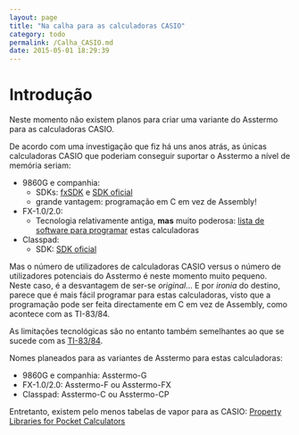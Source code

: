 ```yaml
---
layout: page
title: "Na calha para as calculadoras CASIO"
category: todo
permalink: /Calha_CASIO.md
date: 2015-05-01 18:29:39
---
```


# Introdução
Neste momento não existem planos para criar uma variante do Asstermo para as calculadoras CASIO.

De acordo com uma investigação que fiz há uns anos atrás, as únicas calculadoras CASIO que poderiam conseguir suportar o Asstermo a nível de memória seriam:
  * 9860G e companhia:
    * SDKs: [fxSDK](http://sourceforge.net/apps/trac/fxsdk) e [SDK oficial](http://edu.casio.com/products/sdk/9860sdk.html)
    * grande vantagem: programação em C em vez de Assembly!
  * FX-1.0/2.0:
    * Tecnologia relativamente antiga, **mas** muito poderosa: [lista de software para programar](http://casioworld.pagesperso-orange.fr/programmer/index.html) estas calculadoras
  * Classpad:
    * SDK: [SDK oficial](http://edu.casio.com/products/sdk/cpsdk.html)

Mas o número de utilizadores de calculadoras CASIO versus o número de utilizadores potenciais do Asstermo é neste momento muito pequeno. Neste caso, é a desvantagem de ser-se _original_... E por _ironia_ do destino, parece que é mais fácil programar para estas calculadoras, visto que a programação pode ser feita directamente em C em vez de Assembly, como acontece com as TI-83/84.

As limitações tecnológicas são no entanto também semelhantes ao que se sucede com as [TI-83/84](Calha_TI83_84.md).

Nomes planeados para as variantes de Asstermo para estas calculadoras:
  * 9860G e companhia: Asstermo-G
  * FX-1.0/2.0: Asstermo-F ou Asstermo-FX
  * Classpad: Asstermo-C ou Asstermo-CP


Entretanto, existem pelo menos tabelas de vapor para as CASIO: [Property Libraries for Pocket Calculators](http://www.steamtables-pocket-calculators.com)

